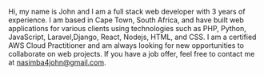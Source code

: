 Hi, my name is John and I am a full stack web developer with 3 years of experience. I am based in Cape Town, South Africa, and have built web applications for various clients using technologies such as PHP, Python, JavaScript, Laravel,Django, React, Nodejs, HTML, and CSS. I am a certified AWS Cloud Practitioner and am always looking for new opportunities to collaborate on web projects. If you have a job offer, feel free to contact me at nasimba4john@gmail.com.
<!---
Johnnasimba/Johnnasimba is a ✨ special ✨ repository because its `README.md` (this file) appears on your GitHub profile.
You can click the Preview link to take a look at your changes.
--->
